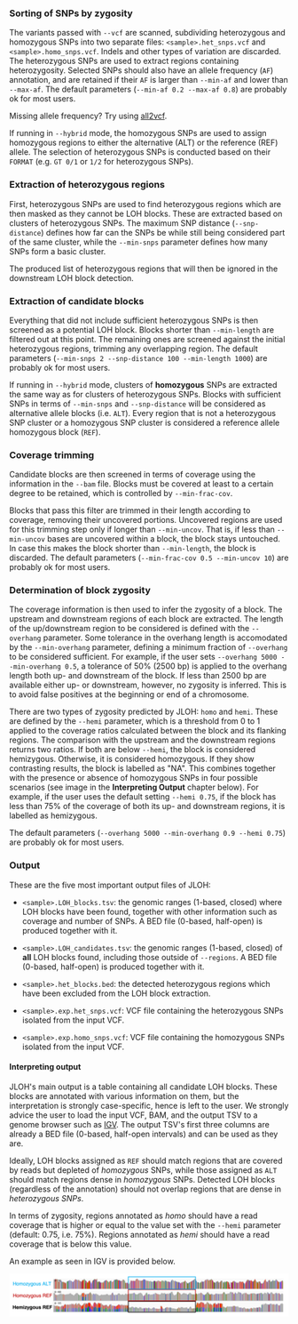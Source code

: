 ### Sorting of SNPs by zygosity

The variants passed with `--vcf` are scanned, subdividing heterozygous and homozygous SNPs into two separate files: `<sample>.het_snps.vcf` and `<sample>.homo_snps.vcf`. Indels and other types of variation are discarded. The heterozygous SNPs are used to extract regions containing heterozygosity. Selected SNPs should also have an allele frequency (`AF`) annotation, and are retained if their `AF` is larger than `--min-af` and lower than `--max-af`. The default parameters (`--min-af 0.2 --max-af 0.8`) are probably ok for most users.

Missing allele frequency? Try using [all2vcf](https://github.com/MatteoSchiavinato/all2vcf).

If running in `--hybrid` mode, the homozygous SNPs are used to assign homozygous regions to either the alternative (ALT) or the reference (REF) allele. The selection of heterozygous SNPs is conducted based on their `FORMAT` (e.g. `GT 0/1` or `1/2` for heterozygous SNPs).

### Extraction of heterozygous regions

First, heterozygous SNPs are used to find heterozygous regions which are then masked as they cannot be LOH blocks. These are extracted based on clusters of heterozygous SNPs. The maximum SNP distance (`--snp-distance`) defines how far can the SNPs be while still being considered part of the same cluster, while the `--min-snps` parameter defines how many SNPs form a basic cluster.

The produced list of heterozygous regions that will then be ignored in the downstream LOH block detection.

### Extraction of candidate blocks

Everything that did not include sufficient heterozygous SNPs is then screened as a potential LOH block. Blocks shorter than `--min-length` are filtered out at this point. The remaining ones are screened against the initial heterozygous regions, trimming any overlapping region. The default parameters (`--min-snps 2 --snp-distance 100 --min-length 1000`) are probably ok for most users.

If running in `--hybrid` mode, clusters of **homozygous** SNPs are extracted the same way as for clusters of heterozygous SNPs. Blocks with sufficient SNPs in terms of `--min-snps` and `--snp-distance` will be considered as alternative allele blocks (i.e. `ALT`). Every region that is not a heterozygous SNP cluster or a homozygous SNP cluster is considered a reference allele homozygous block (`REF`).

### Coverage trimming

Candidate blocks are then screened in terms of coverage using the information in the `--bam` file. Blocks must be covered at least to a certain degree to be retained, which is controlled by `--min-frac-cov`.

Blocks that pass this filter are trimmed in their length according to coverage, removing their uncovered portions. Uncovered regions are used for this trimming step only if longer than `--min-uncov`. That is, if less than `--min-uncov` bases are uncovered within a block, the block stays untouched. In case this makes the block shorter than `--min-length`, the block is discarded. The default parameters (`--min-frac-cov 0.5 --min-uncov 10`) are probably ok for most users.

### Determination of block zygosity

The coverage information is then used to infer the zygosity of a block. The upstream and downstream regions of each block are extracted. The length of the up/downstream region to be considered is defined with the `--overhang` parameter. Some tolerance in the overhang length is accomodated by the `--min-overhang` parameter, defining a minimum fraction of `--overhang` to be considered sufficient. For example, if the user sets `--overhang 5000 --min-overhang 0.5`, a tolerance of 50% (2500 bp) is applied to the overhang length both up- and downstream of the block. If less than 2500 bp are available either up- or downstream, however, no zygosity is inferred. This is to avoid false positives at the beginning or end of a chromosome.

There are two types of zygosity predicted by JLOH: `homo` and `hemi`. These are defined by the `--hemi` parameter, which is a threshold from 0 to 1 applied to the coverage ratios calculated between the block and its flanking regions. The comparison with the upstream and the downstream regions returns two ratios. If both are below `--hemi`, the block is considered hemizygous. Otherwise, it is considered homozygous. If they show contrasting results, the block is labelled as "NA". This combines together with the presence or absence of homozygous SNPs in four possible scenarios (see image in the **Interpreting Output** chapter below). For example, if the user uses the default setting `--hemi 0.75`, if the block has less than 75% of the coverage of both its up- and downstream regions, it is labelled as hemizygous.

The default parameters (`--overhang 5000 --min-overhang 0.9 --hemi 0.75`) are probably ok for most users.

### Output

These are the five most important output files of JLOH:

- `<sample>.LOH_blocks.tsv`: the genomic ranges (1-based, closed) where LOH blocks have been found, together with other information such as coverage and number of SNPs. A BED file (0-based, half-open) is produced together with it.

- `<sample>.LOH_candidates.tsv`: the genomic ranges (1-based, closed) of **all** LOH blocks found, including those outside of `--regions`. A BED file (0-based, half-open) is produced together with it.

- `<sample>.het_blocks.bed`: the detected heterozygous regions which have been excluded from the LOH block extraction.

- `<sample>.exp.het_snps.vcf`: VCF file containing the heterozygous SNPs isolated from the input VCF.

- `<sample>.exp.homo_snps.vcf`: VCF file containing the homozygous SNPs isolated from the input VCF.


#### Interpreting output

JLOH's main output is a table containing all candidate LOH blocks. These blocks are annotated with various information on them, but the interpretation is strongly case-specific, hence is left to the user. We strongly advice the user to load the input VCF, BAM, and the output TSV to a genome browser such as [IGV](https://software.broadinstitute.org/software/igv/). The output TSV's first three columns are already a BED file (0-based, half-open intervals) and can be used as they are.

Ideally, LOH blocks assigned as `REF` should match regions that are covered by reads but depleted of *homozygous* SNPs, while those assigned as `ALT` should match regions dense in *homozygous* SNPs. Detected LOH blocks (regardless of the annotation) should not overlap regions that are dense in *heterozygous SNPs*.

In terms of zygosity, regions annotated as *homo* should have a read coverage that is higher or equal to the value set with the `--hemi` parameter (default: 0.75, i.e. 75%). Regions annotated as *hemi* should have a read coverage that is below this value.

An example as seen in IGV is provided below.  

![Example](../images/example.png)
